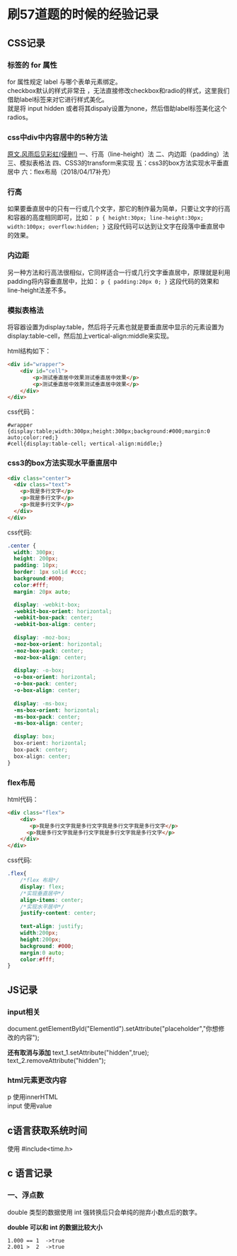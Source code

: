 # 刷57道题的时候的经验记录  

## CSS记录  

### <label> 标签的 for 属性  

for 属性规定 label 与哪个表单元素绑定。  
checkbox默认的样式非常丑 ，无法直接修改checkbox和radio的样式，这里我们借助label标签来对它进行样式美化。  
就是将 input hidden 或者将其dispaly设置为none，然后借助label标签美化这个radios。  

### css中div中内容居中的5种方法  
[原文.风雨后见彩虹(侵删!)](https://www.cnblogs.com/moqiutao/p/4807792.html)
    一、行高（line-height）法
    二、内边距（padding）法
    三、模拟表格法
    四、CSS3的transform来实现
    五：css3的box方法实现水平垂直居中
    六：flex布局（2018/04/17补充）
### 行高  
如果要垂直居中的只有一行或几个文字，那它的制作最为简单，只要让文字的行高和容器的高度相同即可，比如：
`p { height:30px; line-height:30px; width:100px; overflow:hidden; }`
这段代码可以达到让文字在段落中垂直居中的效果。
### 内边距  
另一种方法和行高法很相似，它同样适合一行或几行文字垂直居中，原理就是利用padding将内容垂直居中，比如：
`p { padding:20px 0; }`
这段代码的效果和line-height法差不多。  
### 模拟表格法  
将容器设置为display:table，然后将子元素也就是要垂直居中显示的元素设置为display:table-cell，然后加上vertical-align:middle来实现。

html结构如下：
```html
<div id="wrapper">
    <div id="cell">
        <p>测试垂直居中效果测试垂直居中效果</p>
        <p>测试垂直居中效果测试垂直居中效果</p>
    </div>
</div>
```
css代码：
```
#wrapper {display:table;width:300px;height:300px;background:#000;margin:0 auto;color:red;}
#cell{display:table-cell; vertical-align:middle;}
```
### css3的box方法实现水平垂直居中  
```html
<div class="center">
  <div class="text">
    <p>我是多行文字</p>
    <p>我是多行文字</p>
    <p>我是多行文字</p>
  </div>
</div>
```
css代码:  
```css
.center {
  width: 300px;
  height: 200px;
  padding: 10px;
  border: 1px solid #ccc;
  background:#000;
  color:#fff;
  margin: 20px auto;

  display: -webkit-box;
  -webkit-box-orient: horizontal;
  -webkit-box-pack: center;
  -webkit-box-align: center;
  
  display: -moz-box;
  -moz-box-orient: horizontal;
  -moz-box-pack: center;
  -moz-box-align: center;
  
  display: -o-box;
  -o-box-orient: horizontal;
  -o-box-pack: center;
  -o-box-align: center;
  
  display: -ms-box;
  -ms-box-orient: horizontal;
  -ms-box-pack: center;
  -ms-box-align: center;
  
  display: box;
  box-orient: horizontal;
  box-pack: center;
  box-align: center;
}
```

### flex布局  
html代码：
```html
<div class="flex">
    <div>
       <p>我是多行文字我是多行文字我是多行文字我是多行文字</p>
      <p>我是多行文字我是多行文字我是多行文字我是多行文字</p>
    </div>
</div>
```
css代码:  
```css
.flex{
    /*flex 布局*/
    display: flex;
    /*实现垂直居中*/
    align-items: center;
    /*实现水平居中*/
    justify-content: center;
    
    text-align: justify;
    width:200px;
    height:200px;
    background: #000;
    margin:0 auto;
    color:#fff;
}
```  

## JS记录

### input相关  

document.getElementById("ElementId").setAttribute("placeholder","你想修改的内容");

**还有取消与添加**
text_1.setAttribute("hidden",true);
text_2.removeAttribute("hidden");

### html元素更改内容  
p			使用innerHTML    
input		 使用value  


## c语言获取系统时间  
使用 #include<time.h>



## c 语言记录    

### 一、浮点数

double 类型的数据使用 int 强转换后只会单纯的抛弃小数点后的数字。  

**double 可以和 int 的数据比较大小**  

```
1.000 == 1	->true
2.001 >  2  ->true
```



